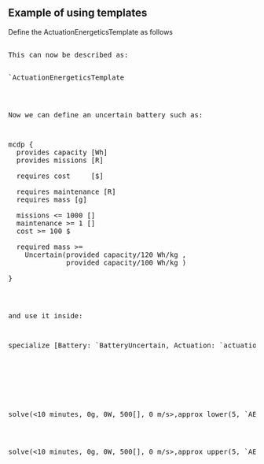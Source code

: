 ## Example of using templates


Define the ActuationEnergeticsTemplate as follows

<pre class='mcdp_template' id='ActuationEnergeticsTemplate'/>

This can now be described as:

<pre class='template_graph_enclosed'>`ActuationEnergeticsTemplate</pre>


Now we can define an uncertain battery such as:


<pre class="mcdp" id='BatteryUncertain' label='BatteryUncertain.mcdp'>
mcdp {
  provides capacity [Wh]
  provides missions [R]

  requires cost     [$]

  requires maintenance [R]
  requires mass [g]

  missions <= 1000 []
  maintenance >= 1 []
  cost >= 100 $

  required mass >= 
    Uncertain(provided capacity/120 Wh/kg ,
              provided capacity/100 Wh/kg )
  
}
</pre>


and use it inside:

<pre class='mcdp' id='AE1' label='AE1.mcdp'>
specialize [Battery: `BatteryUncertain, Actuation: `actuation] `ActuationEnergeticsTemplate
</pre>

<!-- <pre class='ndp_graph_enclosed'>`AE1</pre> -->

 
<!-- <pre class='print_mcdp'>approx_lower(5, `AE1)</pre> -->

<pre class='print_value'>solve(<10 minutes, 0g, 0W, 500[], 0 m/s>,approx_lower(5, `AE1))</pre>
<pre class='print_value'>solve(<10 minutes, 0g, 0W, 500[], 0 m/s>,approx_upper(5, `AE1))</pre>


